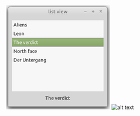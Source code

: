 ![alt text](https://github.com/agguro/gtk-programming/blob/master/gtk2.0/08-GtkTreeViewWidget/01-listview/listview.png)
![alt text]()